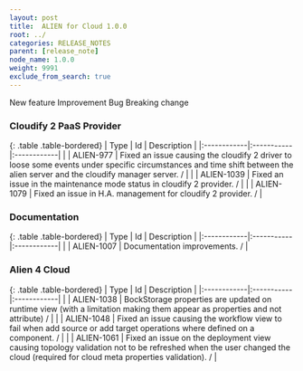 ```yaml
---
layout: post
title:  ALIEN for Cloud 1.0.0
root: ../
categories: RELEASE_NOTES
parent: [release_note]
node_name: 1.0.0
weight: 9991
exclude_from_search: true
---
```





<i class="fa fa-plus text-success"></i> New feature <i class="fa fa-level-up text-primary"></i> Improvement  <i class="fa fa-bug text-danger"></i> Bug <i class="fa fa-exclamation-triangle text-warning"></i> Breaking change


### Cloudify 2 PaaS Provider



  {: .table .table-bordered}
  | Type        | Id         | Description |
  |:------------|:-----------|:------------|
        |  <i class="fa fa-bug text-danger"></i> | ALIEN-977 | Fixed an issue causing the cloudify 2 driver to loose some events under specific circumstances and time shift between the alien server and the cloudify manager server. /  |
    |  <i class="fa fa-bug text-danger"></i> | ALIEN-1039 | Fixed an issue in the maintenance mode status in cloudify 2 provider. /  |
    |  <i class="fa fa-bug text-danger"></i> | ALIEN-1079 | Fixed an issue in H.A. management for cloudify 2 provider. /  |
  


### Documentation



  {: .table .table-bordered}
  | Type        | Id         | Description |
  |:------------|:-----------|:------------|
      |  <i class="fa fa-level-up text-primary"></i> | ALIEN-1007 | Documentation improvements. /  |
    


### Alien 4 Cloud



  {: .table .table-bordered}
  | Type        | Id         | Description |
  |:------------|:-----------|:------------|
        |  <i class="fa fa-bug text-danger"></i> | ALIEN-1038 | BockStorage properties are updated on runtime view (with a limitation making them appear as properties and not attribute) /  |
    |  <i class="fa fa-bug text-danger"></i> | ALIEN-1048 | Fixed an issue causing the workflow view to fail when add source or add target operations where defined on a component. /  |
    |  <i class="fa fa-bug text-danger"></i> | ALIEN-1061 | Fixed an issue on the deployment view causing topology validation not to be refreshed when the user changed the cloud (required for cloud meta properties validation). /  |
  

